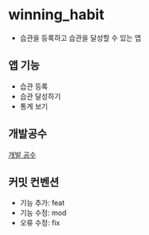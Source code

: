 # winning_habit
- 습관을 등록하고 습관을 달성할 수 있는 앱

## 앱 기능
- 습관 등록
- 습관 달성하기
- 통계 보기

## 개발공수
[개발 공수](https://jerryco.notion.site/WinningHabit-Flutter-67a9c70ab7e44e33ad85d7f1e418714e)

## 커밋 컨벤션
- 기능 추가: feat
- 기능 수정: mod
- 오류 수정: fix